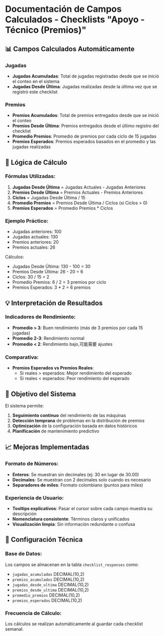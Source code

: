 # Documentación de Campos Calculados - Checklists "Apoyo - Técnico (Premios)"

## 📊 Campos Calculados Automáticamente

### Jugadas
- **Jugadas Acumuladas**: Total de jugadas registradas desde que se inició el conteo en el sistema
- **Jugadas Desde Última**: Jugadas realizadas desde la última vez que se registró este checklist

### Premios  
- **Premios Acumulados**: Total de premios entregados desde que se inició el conteo
- **Premios Desde Última**: Premios entregados desde el último registro del checklist
- **Promedio Premios**: Promedio de premios por cada ciclo de 15 jugadas
- **Premios Esperados**: Premios esperados basados en el promedio y las jugadas realizadas

## 🧮 Lógica de Cálculo

### Fórmulas Utilizadas:
1. **Jugadas Desde Última** = Jugadas Actuales - Jugadas Anteriores
2. **Premios Desde Última** = Premios Actuales - Premios Anteriores  
3. **Ciclos** = Jugadas Desde Última / 15
4. **Promedio Premios** = Premios Desde Última / Ciclos (si Ciclos > 0)
5. **Premios Esperados** = Promedio Premios * Ciclos

### Ejemplo Práctico:
- Jugadas anteriores: 100
- Jugadas actuales: 130  
- Premios anteriores: 20
- Premios actuales: 26

Cálculos:
- Jugadas Desde Última: 130 - 100 = 30
- Premios Desde Última: 26 - 20 = 6  
- Ciclos: 30 / 15 = 2
- Promedio Premios: 6 / 2 = 3 premios por ciclo
- Premios Esperados: 3 * 2 = 6 premios

## 💡 Interpretación de Resultados

### Indicadores de Rendimiento:
- **Promedio > 3**: Buen rendimiento (más de 3 premios por cada 15 jugadas)
- **Promedio 2-3**: Rendimiento normal  
- **Promedio < 2**: Rendimiento bajo,可能需要 ajustes

### Comparativa:
- **Premios Esperados vs Premios Reales**: 
  - Si reales > esperados: Mejor rendimiento del esperado
  - Si reales < esperados: Peor rendimiento del esperado

## 🎯 Objetivo del Sistema

El sistema permite:
1. **Seguimiento continuo** del rendimiento de las máquinas
2. **Detección temprana** de problemas en la distribución de premios  
3. **Optimización** de la configuración basada en datos históricos
4. **Planificación** de mantenimiento predictivo

## 📈 Mejoras Implementadas

### Formato de Números:
- **Enteros**: Se muestran sin decimales (ej: 30 en lugar de 30.00)
- **Decimales**: Se muestran con 2 decimales solo cuando es necesario
- **Separadores de miles**: Formato colombiano (puntos para miles)

### Experiencia de Usuario:
- **Tooltips explicativos**: Pasar el cursor sobre cada campo muestra su descripción
- **Nomenclatura consistente**: Términos claros y unificados
- **Visualización limpia**: Sin información redundante o confusa

## 🔧 Configuración Técnica

### Base de Datos:
Los campos se almacenan en la tabla `checklist_responses` como:
- `jugadas_acumuladas` DECIMAL(10,2)
- `premios_acumulados` DECIMAL(10,2) 
- `jugadas_desde_ultima` DECIMAL(10,2)
- `premios_desde_ultima` DECIMAL(10,2)
- `promedio_premios` DECIMAL(10,2)
- `premios_esperados` DECIMAL(10,2)

### Frecuencia de Cálculo:
Los cálculos se realizan automáticamente al guardar cada checklist semanal.